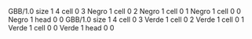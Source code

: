 <gs-board> GBB/1.0
size 1 4
cell 0 3 Negro 1 
cell 0 2 Negro 1 
cell 0 1 Negro 1 
cell 0 0 Negro 1 
head 0 0
 </gs-board>
<gs-board> GBB/1.0
size 1 4
cell 0 3 Verde 1 
cell 0 2 Verde 1 
cell 0 1 Verde 1 
cell 0 0 Verde 1 
head 0 0
 </gs-board>